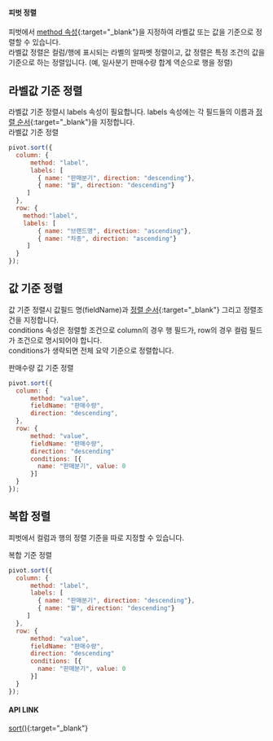 #### 피벗 정렬
피벗에서 [method 속성](http://help.realgrid.com/pivotApi/Types/SortMethodType/){:target="_blank"}을 지정하여 라벨값 또는 값을 기준으로 정렬할 수 있습니다.  
라벨값 정렬은 컬럼/행에 표시되는 라벨의 알파벳 정렬이고,
값 정렬은 특정 조건의 값을 기준으로 하는 정렬입니다. (예, 일사분기 판매수량 합계 역순으로 행을 정렬)  


## 라벨값 기준 정렬
라벨값 기준 정렬시 labels 속성이 필요합니다. 
labels 속성에는 각 필드들의 이름과 [정렬 순서](http://help.realgrid.com/pivotApi/RealPivot/SortDirectionType/){:target="_blank"}을 지정합니다.  
<a class="btn primary small round lowercase" id="btnLabelSort">라벨값 기준 정렬</a>


```js
pivot.sort({
  column: {
      method: "label",
      labels: [  
        { name: "판매분기", direction: "descending"},
        { name: "월", direction: "descending"}
     ]
  },
  row: {
    method:"label",
    labels: [  
        { name: "브랜드명", direction: "ascending"},
        { name: "차종", direction: "ascending"}
     ]
  }
});
```

## 값 기준 정렬
값 기준 정렬시 값필드 명(fieldName)과 [정렬 순서](http://help.realgrid.com/pivotApi/RealPivot/SortDirectionType/){:target="_blank"} 그리고 정렬조건을 지정합니다.  
conditions 속성은 정렬할 조건으로 column의 경우 행 필드가, row의 경우 컬럼 필드가 조건으로 명시되어야 합니다.  
conditions가 생략되면 전체 요약 기준으로 정렬합니다.  

<a class="btn primary small round lowercase" id="btnValueSort">판매수량 값 기준 정렬</a>

```js
pivot.sort({
  column: {
      method: "value",
      fieldName: "판매수량",
      direction: "descending",
  },
  row: {
      method: "value",
      fieldName: "판매수량", 
      direction: "descending"
      conditions: [{
      	name: "판매분기", value: 0
      }]
  }
});
```

## 복합 정렬
피벗에서 컬럼과 행의 정렬 기준을 따로 지정할 수 있습니다.

<a class="btn primary small round lowercase" id="btnComplexSort">복합 기준 정렬</a>

```js
pivot.sort({
  column: {
      method: "label",
      labels: [  
        { name: "판매분기", direction: "descending"},
        { name: "월", direction: "descending"}
     ]
  },
  row: {
      method: "value",
      fieldName: "판매수량", 
      direction: "descending"
      conditions: [{
      	name: "판매분기", value: 0
      }]
  }
});
```

#### API LINK
[sort()](http://help.realgrid.com/pivotApi/RealPivot/sort/){:target="_blank"}  


<script>
$('#btnLabelSort').click(function() {
	pivot.sort({
	  column: {
	      method: "label",
	      labels: [  
	        { name: "판매분기", direction: "descending"},
	        { name: "월", direction: "descending"}
	     ]
	  },
	  row: {
	    method:"label",
	    labels: [  
	        { name: "브랜드명", direction: "ascending"},
	        { name: "차종", direction: "ascending"}
	     ]
	  }
	});
});

$('#btnValueSort').click(function() {
	pivot.sort({
	  column: {
	      method: "value",
	      fieldName: "판매수량",
	      direction: "descending",
	  },
	  row: {
	      method: "value",
	      fieldName: "판매수량", 
	      direction: "descending"
	      conditions: [{
	      	name: "판매분기", value: 0
	      }]
	  }
	});
});

$('#btnComplexSort').click(function() {
	pivot.sort({
	  column: {
	      method: "label",
	      labels: [  
	        { name: "판매분기", direction: "descending"},
	        { name: "월", direction: "descending"}
	     ]
	  },
	  row: {
	      method: "value",
	      fieldName: "판매수량", 
	      direction: "descending"
	      conditions: [{
	      	name: "판매분기", value: 0
	      }]
	  }
	});
});

</script>